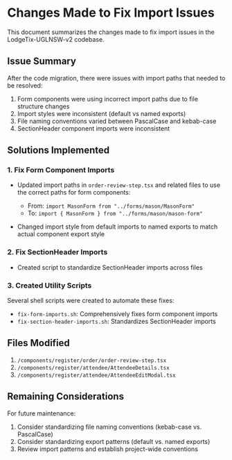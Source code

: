 # Changes Made to Fix Import Issues

This document summarizes the changes made to fix import issues in the LodgeTix-UGLNSW-v2 codebase.

## Issue Summary

After the code migration, there were issues with import paths that needed to be resolved:

1. Form components were using incorrect import paths due to file structure changes
2. Import styles were inconsistent (default vs named exports)
3. File naming conventions varied between PascalCase and kebab-case
4. SectionHeader component imports were inconsistent

## Solutions Implemented

### 1. Fix Form Component Imports

- Updated import paths in `order-review-step.tsx` and related files to use the correct paths for form components:
  - From: `import MasonForm from "../forms/mason/MasonForm"`
  - To: `import { MasonForm } from "../forms/mason/mason-form"`

- Changed import style from default imports to named exports to match actual component export style

### 2. Fix SectionHeader Imports

- Created script to standardize SectionHeader imports across files

### 3. Created Utility Scripts

Several shell scripts were created to automate these fixes:

- `fix-form-imports.sh`: Comprehensively fixes form component imports
- `fix-section-header-imports.sh`: Standardizes SectionHeader imports

## Files Modified

1. `/components/register/order/order-review-step.tsx`
2. `/components/register/attendee/AttendeeDetails.tsx`
3. `/components/register/attendee/AttendeeEditModal.tsx`

## Remaining Considerations

For future maintenance:

1. Consider standardizing file naming conventions (kebab-case vs. PascalCase)
2. Consider standardizing export patterns (default vs. named exports)
3. Review import patterns and establish project-wide conventions